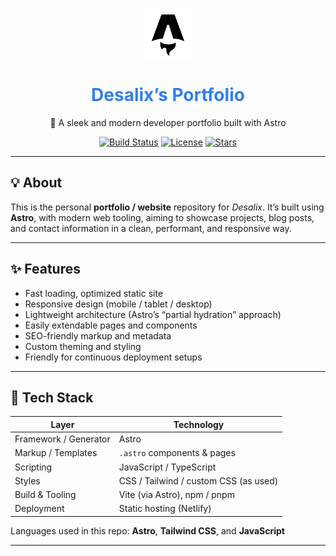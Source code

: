 <!-- README.md for desalix/portfolio -->

<p align="center">
  <img src="https://raw.githubusercontent.com/desalix/portfolio/main/public/favicon.svg" alt="Logo" width="80" />
  <h1 align="center" style="color: #2F80ED;">Desalix’s Portfolio</h1>
  <p align="center">🌌 A sleek and modern developer portfolio built with Astro</p>
  <p align="center">
    <a href="https://github.com/desalix/portfolio/actions"><img alt="Build Status" src="https://img.shields.io/github/actions/workflow/status/desalix/portfolio/ci.yml?branch=main&style=flat-square&color=2F80ED" /></a>
    <a href="https://github.com/desalix/portfolio"><img alt="License" src="https://img.shields.io/github/license/desalix/portfolio?style=flat-square&color=76D7C4" /></a>
    <a href="https://github.com/desalix/portfolio/stargazers"><img alt="Stars" src="https://img.shields.io/github/stars/desalix/portfolio?style=flat-square&color=F2994A" /></a>
  </p>
</p>

---

## 💡 About

This is the personal **portfolio / website** repository for *Desalix*. It’s built using **Astro**, with modern web tooling, aiming to showcase projects, blog posts, and contact information in a clean, performant, and responsive way.  

---

## ✨ Features

- Fast loading, optimized static site  
- Responsive design (mobile / tablet / desktop)  
- Lightweight architecture (Astro’s “partial hydration” approach)  
- Easily extendable pages and components  
- SEO-friendly markup and metadata  
- Custom theming and styling  
- Friendly for continuous deployment setups  

---

## 🧰 Tech Stack

| Layer | Technology |
|-------|------------|
| Framework / Generator | Astro |
| Markup / Templates | `.astro` components & pages |
| Scripting | JavaScript / TypeScript |
| Styles | CSS / Tailwind / custom CSS (as used) |
| Build & Tooling | Vite (via Astro), npm / pnpm |
| Deployment | Static hosting (Netlify) |

Languages used in this repo: **Astro**, **Tailwind CSS**, and **JavaScript** 

---